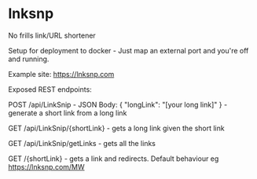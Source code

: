 # lnksnp
No frills link/URL shortener

Setup for deployment to docker - Just map an external port and you're off and running.

Example site: https://lnksnp.com


Exposed REST endpoints:

POST /api/LinkSnip - JSON Body: { "longLink": "[your long link]" } - generate a short link from a long link

GET /api/LinkSnip/{shortLink} - gets a long link given the short link

GET /api/LinkSnip/getLinks - gets all the links

GET /{shortLink} - gets a link and redirects. Default behaviour eg https://lnksnp.com/MW
